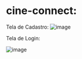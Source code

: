 # cine-connect:

Tela de Cadastro:
![image](https://github.com/user-attachments/assets/1f1f5882-de5c-4b33-8523-b69307e2bb41)


Tela de Login:

![image](https://github.com/user-attachments/assets/d72e2470-41f0-45c2-ba80-d587eb42c2f3)
